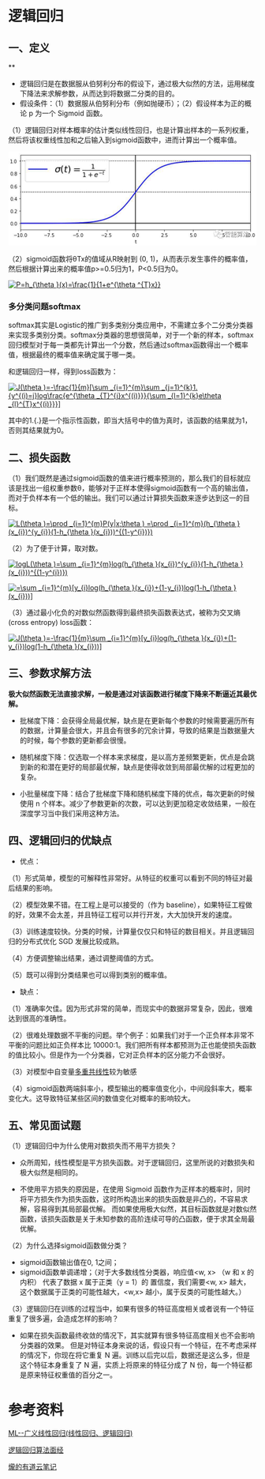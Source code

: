 
# 逻辑回归
## 一、定义
**
* 逻辑回归是在数据服从伯努利分布的假设下，通过极大似然的方法，运用梯度下降法来求解参数，从而达到将数据二分类的目的。
* 假设条件：（1）数据服从伯努利分布（例如抛硬币）；（2）假设样本为正的概论 p 为一个 Sigmoid 函数。 

（1）逻辑回归对样本概率的估计类似线性回归，也是计算出样本的一系列权重，然后将该权重线性加和之后输入到sigmoid函数中，进而计算出一个概率值。

![upload_picture](https://github.com/wangjiaxin24/machine_learning-52/blob/master/upload_picture/logistic_1.jpg?raw=true)

（2）sigmoid函数将θTx的值域从R映射到 (0, 1)，从而表示发生事件的概率值，然后根据计算出来的概率值p>=0.5归为1，P<0.5归为0。

<a href="https://www.codecogs.com/eqnedit.php?latex=\inline&space;\dpi{100}&space;P=h_{\theta&space;}(x)=\frac{1}{1&plus;e^{\theta&space;^{T}x}}" target="_blank"><img src="https://latex.codecogs.com/gif.latex?\inline&space;\dpi{100}&space;P=h_{\theta&space;}(x)=\frac{1}{1&plus;e^{\theta&space;^{T}x}}" title="P=h_{\theta }(x)=\frac{1}{1+e^{\theta ^{T}x}}" /></a>

### 多分类问题softmax
softmax其实是Logistic的推广到多类别分类应用中，不需建立多个二分类分类器来实现多类别分类。softmax分类器的思想很简单，对于一个新的样本，softmax回归模型对于每一类都先计算出一个分数，然后通过softmax函数得出一个概率值，根据最终的概率值来确定属于哪一类。

和逻辑回归一样，得到loss函数为：

<a href="https://www.codecogs.com/eqnedit.php?latex=J(\theta&space;)=-\frac{1}{m}[\sum&space;_{i=1}^{m}\sum&space;_{j=1}^{k}1.{y^{(i)=j}log\frac{e^{\theta&space;_{T}^{j}x^{(i)}}}{\sum&space;_{l=1}^{k}e\theta&space;_{l}^{T}x^{(i)}}}]" target="_blank"><img src="https://latex.codecogs.com/gif.latex?J(\theta&space;)=-\frac{1}{m}[\sum&space;_{i=1}^{m}\sum&space;_{j=1}^{k}1.{y^{(i)=j}log\frac{e^{\theta&space;_{T}^{j}x^{(i)}}}{\sum&space;_{l=1}^{k}e\theta&space;_{l}^{T}x^{(i)}}}]" title="J(\theta )=-\frac{1}{m}[\sum _{i=1}^{m}\sum _{j=1}^{k}1.{y^{(i)=j}log\frac{e^{\theta _{T}^{j}x^{(i)}}}{\sum _{l=1}^{k}e\theta _{l}^{T}x^{(i)}}}]" /></a>

其中的1.{.}是一个指示性函数，即当大括号中的值为真时，该函数的结果就为1，否则其结果就为0。

## 二、损失函数
（1）我们既然是通过sigmoid函数的值来进行概率预测的，那么我们的目标就应该是找出一组权重参数θ，能够对于正样本使得sigmoid函数有一个高的输出值，而对于负样本有一个低的输出。我们可以通过计算损失函数来逐步达到这一的目标。

<a href="https://www.codecogs.com/eqnedit.php?latex=\inline&space;\dpi{100}&space;L(\theta&space;)=\prod&space;_{i=1}^{m}P(y|x;\theta&space;)&space;=\prod&space;_{i=1}^{m}(h_{\theta&space;}(x_{i})^{y_{i}}(1-h_{\theta&space;}(x_{i}))^{(1-y^{i})})" target="_blank"><img src="https://latex.codecogs.com/gif.latex?\inline&space;\dpi{100}&space;L(\theta&space;)=\prod&space;_{i=1}^{m}P(y|x;\theta&space;)&space;=\prod&space;_{i=1}^{m}(h_{\theta&space;}(x_{i})^{y_{i}}(1-h_{\theta&space;}(x_{i}))^{(1-y^{i})})" title="L(\theta )=\prod _{i=1}^{m}P(y|x;\theta ) =\prod _{i=1}^{m}(h_{\theta }(x_{i})^{y_{i}}(1-h_{\theta }(x_{i}))^{(1-y^{i})})" /></a>

（2）为了便于计算，取对数。

<a href="https://www.codecogs.com/eqnedit.php?latex=\inline&space;\dpi{100}&space;logL(\theta&space;)=\sum&space;_{i=1}^{m}log(h_{\theta&space;}(x_{i})^{y_{i}}(1-h_{\theta&space;}(x_{i}))^{(1-y^{i})})" target="_blank"><img src="https://latex.codecogs.com/gif.latex?\inline&space;\dpi{100}&space;logL(\theta&space;)=\sum&space;_{i=1}^{m}log(h_{\theta&space;}(x_{i})^{y_{i}}(1-h_{\theta&space;}(x_{i}))^{(1-y^{i})})" title="logL(\theta )=\sum _{i=1}^{m}log(h_{\theta }(x_{i})^{y_{i}}(1-h_{\theta }(x_{i}))^{(1-y^{i})})" /></a>

<a href="https://www.codecogs.com/eqnedit.php?latex=\inline&space;\dpi{100}&space;=\sum&space;_{i=1}^{m}[y_{i}log(h_{\theta&space;}(x_{i})&plus;(1-y_{i})log(1-h_{\theta&space;}(x_{i}))]" target="_blank"><img src="https://latex.codecogs.com/gif.latex?\inline&space;\dpi{100}&space;=\sum&space;_{i=1}^{m}[y_{i}log(h_{\theta&space;}(x_{i})&plus;(1-y_{i})log(1-h_{\theta&space;}(x_{i}))]" title="=\sum _{i=1}^{m}[y_{i}log(h_{\theta }(x_{i})+(1-y_{i})log(1-h_{\theta }(x_{i}))]" /></a>

（3）通过最小化负的对数似然函数得到最终损失函数表达式，被称为交叉熵(cross entropy) loss函数：

 <a href="https://www.codecogs.com/eqnedit.php?latex=\inline&space;\dpi{100}&space;J(\theta&space;)=-\frac{1}{m}\sum&space;_{i=1}^{m}[y_{i}log(h_{\theta&space;}(x_{i})&plus;(1-y_{i})log(1-h_{\theta&space;}(x_{i}))]" target="_blank"><img src="https://latex.codecogs.com/gif.latex?\inline&space;\dpi{100}&space;J(\theta&space;)=-\frac{1}{m}\sum&space;_{i=1}^{m}[y_{i}log(h_{\theta&space;}(x_{i})&plus;(1-y_{i})log(1-h_{\theta&space;}(x_{i}))]" title="J(\theta )=-\frac{1}{m}\sum _{i=1}^{m}[y_{i}log(h_{\theta }(x_{i})+(1-y_{i})log(1-h_{\theta }(x_{i}))]" /></a>
 
 
 
## 三、参数求解方法

**极大似然函数无法直接求解，一般是通过对该函数进行梯度下降来不断逼近其最优解。**

* 批梯度下降：会获得全局最优解，缺点是在更新每个参数的时候需要遍历所有的数据，计算量会很大，并且会有很多的冗余计算，导致的结果是当数据量大的时候，每个参数的更新都会很慢。

* 随机梯度下降：仅选取一个样本来求梯度，是以高方差频繁更新，优点是会跳到新的和潜在更好的局部最优解，缺点是使得收敛到局部最优解的过程更加的复杂。

* 小批量梯度下降：结合了批梯度下降和随机梯度下降的优点，每次更新的时候使用 n 个样本。减少了参数更新的次数，可以达到更加稳定收敛结果，一般在深度学习当中我们采用这种方法。


## 四、逻辑回归的优缺点
* 优点：

（1）形式简单，模型的可解释性非常好。从特征的权重可以看到不同的特征对最后结果的影响。

（2）模型效果不错。在工程上是可以接受的（作为 baseline），如果特征工程做的好，效果不会太差，并且特征工程可以并行开发，大大加快开发的速度。

（3）训练速度较快。分类的时候，计算量仅仅只和特征的数目相关。并且逻辑回归的分布式优化 SGD 发展比较成熟。

（4）方便调整输出结果，通过调整阈值的方式。

（5）既可以得到分类结果也可以得到类别的概率值。

* 缺点：

（1）准确率欠佳。因为形式非常的简单，而现实中的数据非常复杂，因此，很难达到很高的准确性。

（2）很难处理数据不平衡的问题。举个例子：如果我们对于一个正负样本非常不平衡的问题比如正负样本比 10000:1。我们把所有样本都预测为正也能使损失函数的值比较小。但是作为一个分类器，它对正负样本的区分能力不会很好。

（3）对模型中自变量[多重共线性](https://www.jianshu.com/p/ef1b27b8aee0)较为敏感

（4）sigmoid函数两端斜率小，模型输出的概率值变化小，中间段斜率大，概率变化大。这导致特征某些区间的数值变化对概率的影响较大。

## 五、常见面试题
（1）逻辑回归中为什么使用对数损失而不用平方损失？

 * 众所周知，线性模型是平方损失函数。对于逻辑回归，这里所说的对数损失和极大似然是相同的。 
 
 * 不使用平方损失的原因是，在使用 Sigmoid 函数作为正样本的概率时，同时将平方损失作为损失函数，这时所构造出来的损失函数是非凸的，不容易求解，容易得到其局部最优解。 而如果使用极大似然，其目标函数就是对数似然函数，该损失函数是关于未知参数的高阶连续可导的凸函数，便于求其全局最优解。

（2）为什么选择sigmoid函数做分类？

* sigmoid函数输出值在0, 1之间；
* sigmoid函数单调递增；（对于大多数线性分类器，响应值<w, x> （w 和 x 的内积） 代表了数据 x 属于正类（y = 1）的 置信度，我们需要<w, x> 越大，这个数据属于正类的可能性越大，<w,x> 越小，属于反类的可能性越大。）


（3）逻辑回归在训练的过程当中，如果有很多的特征高度相关或者说有一个特征重复了很多遍，会造成怎样的影响？

* 如果在损失函数最终收敛的情况下，其实就算有很多特征高度相关也不会影响分类器的效果。 但是对特征本身来说的话，假设只有一个特征，在不考虑采样的情况下，你现在将它重复 N 遍。训练以后完以后，数据还是这么多，但是这个特征本身重复了 N 遍，实质上将原来的特征分成了 N 份，每一个特征都是原来特征权重值的百分之一。




# 参考资料
[ML--广义线性回归(线性回归、逻辑回归)](https://blog.csdn.net/jiebanmin0773/article/details/82962182)

[逻辑回归算法面经](https://mp.weixin.qq.com/s__biz=MzI4Mzc5NDk4MA==&mid=2247484688&idx=6&sn=cdff744e9db787578552416f4dcf222b&chksm=eb840e5bdcf3874d4ad546361dc4247287b528b6cb4988dda3837d5a6bfb73a7961aabbab32a&mpshare=1&scene=1&srcid=1011bwPIPARtKOq4hzUPpnpR#rd])

[爖的有道云笔记](https://note.youdao.com/share/?id=3736895c09a621e8c3e0b430d2ead239&type=note#/)

